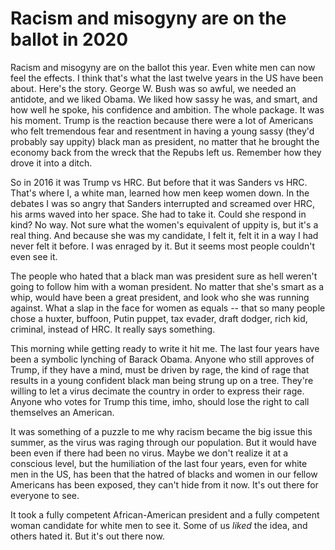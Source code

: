 # Racism and misogyny are on the ballot in 2020
Racism and misogyny are on the ballot this year. Even white men can now feel the effects. I think that's what the last twelve years in the US have been about. Here's the story. George W. Bush was so awful, we needed an antidote, and we liked Obama. We liked how sassy he was, and smart, and how well he spoke, his confidence and ambition. The whole package. It was his moment. Trump is the reaction because there were a lot of Americans who felt tremendous fear and resentment in having a young sassy (they'd probably say uppity) black man as president, no matter that he brought the economy back from the wreck that the Repubs left us. Remember how they drove it into a ditch. 

So in 2016 it was Trump vs HRC. But before that it was Sanders vs HRC. That's where I, a white man, learned how men keep women down. In the debates I was so angry that Sanders interrupted and screamed over HRC, his arms waved into her space. She had to take it. Could she respond in kind? No way. Not sure what the women's equivalent of uppity is, but it's a real thing. And because she was my candidate, I felt it, felt it in a way I had never felt it before. I was enraged by it. But it seems most people couldn't even see it. 

The people who hated that a black man was president sure as hell weren't going to follow him with a woman president. No matter that she's smart as a whip, would have been a great president, and look who she was running against. What a slap in the face for women as equals -- that so many people chose a huxter, buffoon, Putin puppet, tax evader, draft dodger, rich kid, criminal, instead of HRC. It really says something.

This morning while getting ready to write it hit me. The last four years have been a symbolic lynching of Barack Obama. Anyone who still approves of Trump, if they have a mind, must be driven by rage, the kind of rage that results in a young confident black man being strung up on a tree. They're willing to let a virus decimate the country in order to express their rage. Anyone who votes for Trump this time, imho, should lose the right to call themselves an American. 

It was something of a puzzle to me why racism became the big issue this summer, as the virus was raging through our population. But it would have been even if there had been no virus. Maybe we don't realize it at a conscious level, but the humiliation of the last four years, even for white men in the US, has been that the hatred of blacks and women in our fellow Americans has been exposed, they can't hide from it now. It's out there for everyone to see. 

It took a fully competent African-American president and a fully competent woman candidate for white men to see it. Some of us <i>liked</i> the idea, and others hated it. But it's out there now. 

